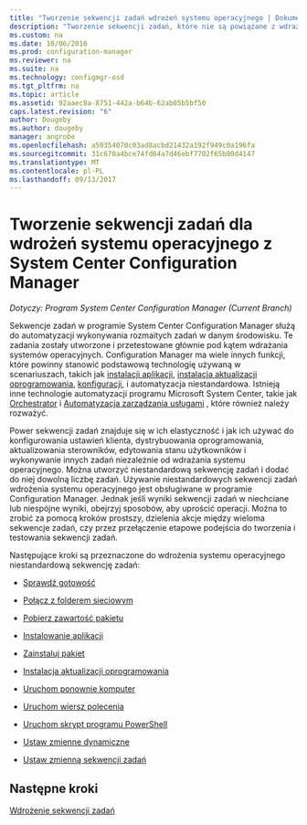 ```yaml
---
title: "Tworzenie sekwencji zadań wdrożeń systemu operacyjnego | Dokumentacja firmy Microsoft"
description: "Tworzenie sekwencji zadań, które nie są powiązane z wdrażaniem systemów operacyjnych, takich jak dystrybucji oprogramowania, aktualizowania sterowników, edytowania stanu użytkowników itp."
ms.custom: na
ms.date: 10/06/2016
ms.prod: configuration-manager
ms.reviewer: na
ms.suite: na
ms.technology: configmgr-osd
ms.tgt_pltfrm: na
ms.topic: article
ms.assetid: 92aaec8a-8751-442a-b64b-62ab05b5bf50
caps.latest.revision: "6"
author: Dougeby
ms.author: dougeby
manager: angrobe
ms.openlocfilehash: a50354070c03ad8acbd21432a192f949c0a196fa
ms.sourcegitcommit: 31c670a4bce74fd64a7d46ebf7702f65b80d4147
ms.translationtype: MT
ms.contentlocale: pl-PL
ms.lasthandoff: 09/13/2017
---
```

# <a name="create-a-task-sequence-for-non-operating-system-deployments-with-system-center-configuration-manager"></a>Tworzenie sekwencji zadań dla wdrożeń systemu operacyjnego z System Center Configuration Manager

*Dotyczy: Program System Center Configuration Manager (Current Branch)*

Sekwencje zadań w programie System Center Configuration Manager służą do automatyzacji wykonywania rozmaitych zadań w danym środowisku. Te zadania zostały utworzone i przetestowane głównie pod kątem wdrażania systemów operacyjnych.  Configuration Manager ma wiele innych funkcji, które powinny stanowić podstawową technologię używaną w scenariuszach, takich jak [instalacji aplikacji](../../apps/understand/introduction-to-application-management.md), [instalacja aktualizacji oprogramowania](../../sum/understand/software-updates-introduction.md), [konfiguracji](../../compliance/understand/ensure-device-compliance.md), i automatyzacja niestandardowa. Istnieją inne technologie automatyzacji programu Microsoft System Center, takie jak [Orchestrator](https://technet.microsoft.com/library/hh237242.aspx) i [Automatyzacja zarządzania usługami](https://technet.microsoft.com/library/dn469260.aspx) , które również należy rozważyć.  

Power sekwencji zadań znajduje się w ich elastyczność i jak ich używać do konfigurowania ustawień klienta, dystrybuowania oprogramowania, aktualizowania sterowników, edytowania stanu użytkowników i wykonywanie innych zadań niezależnie od wdrażania systemu operacyjnego. Można utworzyć niestandardową sekwencję zadań i dodać do niej dowolną liczbę zadań. Używanie niestandardowych sekwencji zadań wdrożenia systemu operacyjnego jest obsługiwane w programie Configuration Manager. Jednak jeśli wyniki sekwencji zadań w niechciane lub niespójne wyniki, obejrzyj sposobów, aby uprościć operacji. Można to zrobić za pomocą kroków prostszy, dzielenia akcje między wieloma sekwencje zadań, czy przez przełączenie etapowe podejścia do tworzenia i testowania sekwencji zadań.

 Następujące kroki są przeznaczone do wdrożenia systemu operacyjnego niestandardową sekwencję zadań:  

-   [Sprawdź gotowość](../understand/task-sequence-steps.md#BKMK_CheckReadiness)  

-   [Połącz z folderem sieciowym](../understand/task-sequence-steps.md#BKMK_ConnectToNetworkFolder)  

-   [Pobierz zawartość pakietu](../understand/task-sequence-steps.md#BKMK_DownloadPackageContent)  

-   [Instalowanie aplikacji](../understand/task-sequence-steps.md#BKMK_InstallApplication)  

-   [Zainstaluj pakiet](../understand/task-sequence-steps.md#BKMK_InstallPackage)  

-   [Instalacja aktualizacji oprogramowania](../understand/task-sequence-steps.md#BKMK_InstallSoftwareUpdates)  

-   [Uruchom ponownie komputer](../understand/task-sequence-steps.md#BKMK_RestartComputer)   

-   [Uruchom wiersz polecenia](../understand/task-sequence-steps.md#BKMK_RunCommandLine)  

-   [Uruchom skrypt programu PowerShell](../understand/task-sequence-steps.md#BKMK_RunPowerShellScript)  

-   [Ustaw zmienne dynamiczne](../understand/task-sequence-steps.md#BKMK_SetDynamicVariables)  

-   [Ustaw zmienną sekwencji zadań](../understand/task-sequence-steps.md#BKMK_SetTaskSequenceVariable)  

## <a name="next-steps"></a>Następne kroki 
[Wdrożenie sekwencji zadań](manage-task-sequences-to-automate-tasks.md#BKMK_DeployTS)
